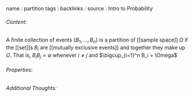 name : partition
tags : 
backlinks : 
source : Intro to Probability

###### Content:
A finite collection of events $\{B_1,...,B_n\}$ is a partition of [[sample space]] $\Omega$ if the [[set]]s $B_i$ are [[mutually exclusive events]] and together they make up $\Omega$. That is, $B_iB_j = \emptyset$ whenever $i \neq j$ and $\bigcup_{i=1}^n B_i = \Omega$

###### Properties:


###### Additional Thoughts:
